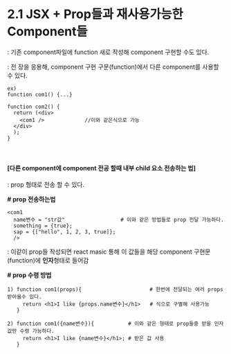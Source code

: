 # 2.1 JSX + Prop들과 재사용가능한 Component들

: 기존 component파일에 function 새로 작성해 component 구현할 수도 있다.

: 전 장을 응용해, component 구현 구문(function)에서 다른 component를 사용할 수 있다.

```
ex)
function com1() {...}

function com2() {
  return (<div>
    <com1 />             //이와 같은식으로 가능
  </div>
  );
}
```

<br>

#### [다른 component에 component 전공 할때 내부 child 요소 전송하는 법]

: prop 형태로 전송 할 수 있다.

**# prop 전송하는법**

```
<com1 
  name변수 = "str값"                  # 이와 같은 방법들로 prop 전달 가능하다.
  something = {true};
  sap = {["hello", 1, 2, 3, true]};
  />     
```

: 이같이 prop들 작성되면 react masic 통해 이 값들을 해당 component 구현문(function)에 **인자**형태로 들어감

**# prop 수령 방법**

```
1) function com1(props){                      # 한번에 전달되는 여러 props 받아올수 있다.
     return <h1>I like {props.name변수}</h1>   # 식으로 구별해 사용가능
   }

2) function com1({name변수}){           # 이와 같은 형태로 prop들중 받을 인자값만 수령 가능하다.
     return <h1>I like {name변수}</h1>; # 받은 값 사용
   }
```



